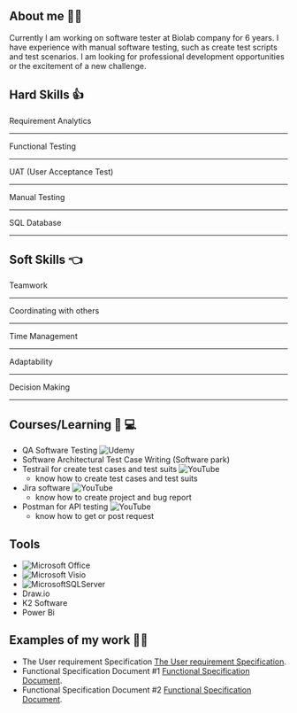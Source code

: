
## About me :woman_office_worker:
Currently I am working on software tester at Biolab company for 6 years.
I have experience with manual software testing, such as create test scripts and test scenarios.
I am looking for professional development opportunities or the excitement of a new challenge.

## Hard Skills :thumbsup:
Requirement Analytics

---

Functional Testing

***

UAT (User Acceptance Test)

___

Manual Testing

***

SQL Database

***

## Soft Skills :point_left:
Teamwork

---

Coordinating with others

***

Time Management

___

Adaptability

***

Decision Making

***

## Courses/Learning :blue_book: :computer:
- QA Software Testing ![Udemy](https://img.shields.io/badge/Udemy-A435F0?style=for-the-badge&logo=Udemy&logoColor=white)
- Software Architectural Test Case Writing (Software park) 
- Testrail for create test cases and test suits ![YouTube](https://img.shields.io/badge/YouTube-%23FF0000.svg?style=for-the-badge&logo=YouTube&logoColor=white)
  * know how to create test cases and test suits
- Jira software ![YouTube](https://img.shields.io/badge/YouTube-%23FF0000.svg?style=for-the-badge&logo=YouTube&logoColor=white)
  * know how to create project and bug report
- Postman for API testing ![YouTube](https://img.shields.io/badge/YouTube-%23FF0000.svg?style=for-the-badge&logo=YouTube&logoColor=white) 
  * know how to get or post request

## Tools
* ![Microsoft Office](https://img.shields.io/badge/Microsoft_Office-D83B01?style=for-the-badge&logo=microsoft-office&logoColor=white)
* ![Microsoft Visio ](https://img.shields.io/badge/Microsoft_Visio-3955A3?style=for-the-badge&logo=microsoft-visio&logoColor=white)
* ![MicrosoftSQLServer](https://img.shields.io/badge/Microsoft%20SQL%20Server-CC2927?style=for-the-badge&logo=microsoft%20sql%20server&logoColor=white)
*  Draw.io
*  K2 Software
*  Power Bi


## Examples of my work :woman_technologist:
* The User requirement Specification [The User requirement Specification](https://drive.google.com/file/d/1DAuxn5HYKkYISMuIDvkrwZ1K2t8MPZbE/view?usp=sharing).
* Functional Specification Document #1 [Functional Specification Document](https://drive.google.com/file/d/1HJ4CBgG8Dg9LRygdWD7Fes9722fp5Sk1/view?usp=sharing).
* Functional Specification Document #2 [Functional Specification Document](https://drive.google.com/file/d/1eL80TbF4MCmlKcoYhuro6ywe55GqSSZo/view?usp=sharing).
